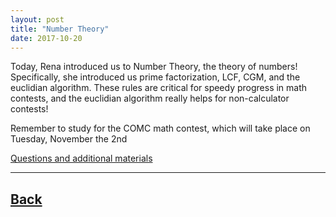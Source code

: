 ```yaml
---
layout: post
title: "Number Theory"
date: 2017-10-20
---
```

Today, Rena introduced us to Number Theory, the theory of numbers! Specifically, she introduced us prime factorization, LCF, CGM, and the euclidian algorithm. These rules are critical for speedy progress in math contests, and the euclidian algorithm really helps for non-calculator contests!

Remember to study for the COMC math contest, which will take place on Tuesday, November the 2nd

[Questions and additional materials](https://docs.google.com/presentation/d/1CncNWLv2maqwQ_FHaqFjmUGIh6cSrX_7aWXqQ7N6290/edit?usp=sharing)

___	

## [Back](/math-contest-club/blog)

